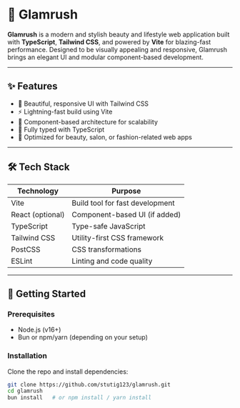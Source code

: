 # 💄 Glamrush

**Glamrush** is a modern and stylish beauty and lifestyle web application built with **TypeScript**, **Tailwind CSS**, and powered by **Vite** for blazing-fast performance. Designed to be visually appealing and responsive, Glamrush brings an elegant UI and modular component-based development.

---

## ✨ Features

- 🎨 Beautiful, responsive UI with Tailwind CSS
- ⚡ Lightning-fast build using Vite
- 🧩 Component-based architecture for scalability
- 🔧 Fully typed with TypeScript
- 💅 Optimized for beauty, salon, or fashion-related web apps

---

## 🛠️ Tech Stack

| Technology       | Purpose                                |
|------------------|----------------------------------------|
| Vite             | Build tool for fast development        |
| React (optional) | Component-based UI (if added)          |
| TypeScript       | Type-safe JavaScript                   |
| Tailwind CSS     | Utility-first CSS framework            |
| PostCSS          | CSS transformations                    |
| ESLint           | Linting and code quality               |

---

## 🚀 Getting Started

### Prerequisites

- Node.js (v16+)
- Bun or npm/yarn (depending on your setup)

### Installation

Clone the repo and install dependencies:

```bash
git clone https://github.com/stutig123/glamrush.git
cd glamrush
bun install   # or npm install / yarn install

